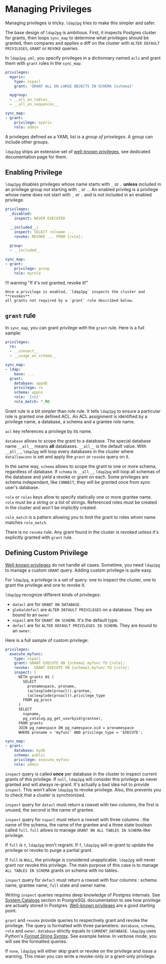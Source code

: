 <h1>Managing Privileges</h1>

Managing privileges is tricky. `ldap2pg` tries to make this simpler and safer.

The base design of `ldap2pg` is ambitious. First, it inspects Postgres cluster
for grants, then loops `sync_map` to determine what privileges should be
granted, then compares and applies a diff on the cluster with `ALTER DEFAULT
PRIVILEGES`, `GRANT` or `REVOKE` queries.

In `ldap2pg.yml`, you specify privileges in a dictionnary named `acls` and grant
them with `grant` rules in the `sync_map`:

```yaml
privileges:
  mypriv:
    type: nspacl
    grant: 'GRANT ALL ON LARGE OBJECTS IN SCHEMA {schema}'

  mygroup:
  - __all_on_tables__
  - __all_on_sequences__

sync_map:
- grant:
    privilege: mypriv
    role: admin
```

A privileges defined as a YAML list is a *group of priveleges*. A group can
include other groups.

`ldap2pg` ships an extensive set of [well-known privileges](wellknown.md), see
dedicated documentation page for them.


## Enabling Privilege

`ldap2pg` disables privileges whose name starts with `_` or `.` **unless**
included in an privilege group not starting with `_` or `.`. An enabled privileg
is a privilege whose name does not start with `_` or `.` and is not included in
an enabled privilege.

``` yaml
privileges:
  _disabled:
    inspect: NEVER EXECUTED

  __included__:
    inspect: SELECT rolname ...
    revoke: REVOKE ... FROM {role};

  group:
  - __included__
  
sync_map:
- grant:
    privilege: group
    role: myrole
```

!!! warning "If it's not granted, revoke it!"

    Once a privilege is enabled, `ldap2pg` inspects the cluster and **revokes**
    all grants not required by a `grant` rule described below.


## `grant` rule

In `sync_map`, you can grant privilege with the `grant` rule. Here is a full
sample:

``` yaml
privileges:
  ro:
  - __connect__
  - __usage_on_schema__

sync_map:
- ldap:
    base: ...
  grant:
    database: appdb
    privilege: ro
    schema: appns
    role: '{cn}'
    role_match: *_RO
```

Grant rule is a bit simpler than role rule. It tells `ldap2pg` to ensure a
particular role is granted one defined ACL. An ACL assignment is identified by a
privilege name, a database, a schema and a grantee role name.

`acl` key references a privilege by its name.

`database` allows to scope the grant to a database. The special database name
`__all__` means **all** databases. `__all__` is the default value. With
`__all__`, `ldap2pg` will loop every databases in the cluster where
`datallowconn` is set and apply the `grant` or `revoke` query on it.

In the same way, `schema` allows to scope the grant to one or more schema,
regardless of database. If `schema` is `__all__`, `ldap2pg` will loop all
schemas of the database and yield a revoke or grant on each. Some privileges are
schema independant, like `CONNECT`, they will be granted once from sync user's
database.

`role` or `roles` keys allow to specify statically one or more grantee name.
`role` must be a string or a list of strings. Referenced roles must be created
in the cluster and won't be implicitly created.

`role_match` is a pattern allowing you to limit the grant to roles whom name
matches `role_match`.

There is no `revoke` rule. Any grant found in the cluster is revoked unless it's
explicitly granted with `grant` rule.


## Defining Custom Privilege

[Well-known privileges](wellknown.md) do not handle all cases. Sometime, you need
`ldap2pg` to manage a custom `GRANT` query. Adding custom privilege is quite easy.

For `ldap2pg`, a privilege is a set of query: one to inspect the cluster, one to
grant the privilege and one to revoke it.

`ldap2pg` recognize different kinds of privileges:

- `datacl` are for `GRANT ON DATABASE`.
- `globaldefacl` are `ALTER DEFAULT PRIVILEGES` on a database. They are bound to
  an `owner`
- `nspacl` are for `GRANT ON SCHEMA`. It's the default type.
- `defacl` are for `ALTER DEFAULT PRIVILEGES IN SCHEMA`. They are bound to an
  `owner`.

Here is a full sample of custom privilege:

``` yaml
privileges:
  execute_myfunc:
    type: nspacl
    grant: GRANT EXECUTE ON {schema}.myfunc TO {role};
    revoke:  GRANT EXECUTE ON {schema}.myfunc TO {role};
    inspect: |
      WITH grants AS (
        SELECT
          pronamespace, proname, 
          (aclexplode(proacl)).grantee,
          (aclexplode(proacl)).privilege_type
        FROM pg_procs
      )
      SELECT
        nspname,
        pg_catalog.pg_get_userbyid(grantee),
      FROM grants
      JOIN pg_namespace ON pg_namespace.oid = pronamespace
      WHERE proname = 'myfunc' AND privilege_type = 'EXECUTE';

sync_map:
- grant:
    database: mydb
    schema: public
    privilege: execute_myfunc
    role: admin
```

`inspect` query is called **once** per database in the cluster to inspect
current grants of this privilege. If `null`, `ldap2pg` will consider this
privilege as never granted and will always re-grant. It's actually a bad idea
not to provide `inspect`. This won't allow `ldap2pg` to revoke privilege. Also,
this prevents you to check that a cluster is synchronized.

`inspect` query for `datacl` must return a rowset with two columns, the first is
unused, the second is the name of grantee.

`inspect` query for `nspacl` must return a rowset with three columns : the name
of the schema, the name of the grantee and a three state boolean called `full`.
`full` allows to manage `GRANT ON ALL TABLES IN SCHEMA`-like privilege.

If `full` is `t`, `ldap2pg` won't regrant. If `f`, `ldap2pg` will re-grant to
update the privilege or revoke to purge a partial grant.

If `full` is `NULL`, the privilege is considered unapplicable. `ldap2pg` will never
grant nor revoke this privilege. The main purpose of this case is to manage `ALL
TABLES IN SCHEMA` grants on schema with no tables.

`inspect` query for `defacl` must return a rowset with four columns : schema
name, grantee name, `full` state and owner name.

Writing `inspect` queries requires deep knowledge of Postgres internals. See
[System Catalogs](https://www.postgresql.org/docs/current/static/catalogs.html)
section in PostgreSQL documentation to see how privilege are actually stored in
Postgres. [Well-known privileges](wellknown.md) are a good starting point.

`grant` and `revoke` provide queries to respectively grant and revoke the privilege.
The query is formatted with three parameters: `database`, `schema`, `role` and
`owner`. `database` strictly equals to `CURRENT_DATABASE`. `ldap2pg` uses
Python's [*Format String
Syntax*](https://docs.python.org/3.7/library/string.html#formatstrings). See
example below. In verbose mode, you will see the formatted queries.

If `none`, `ldap2pg` will either skip grant or revoke on the privilege and issue a
warning. This mean you can write a revoke-only or a grant-only privilege.
